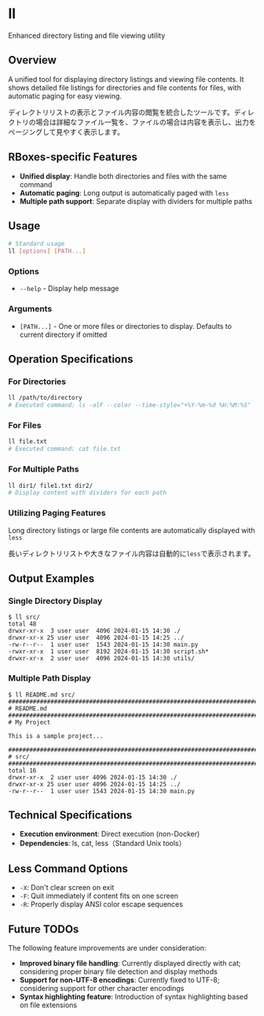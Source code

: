 # ll

Enhanced directory listing and file viewing utility

## Overview

A unified tool for displaying directory listings and viewing file contents. It shows detailed file listings for directories and file contents for files, with automatic paging for easy viewing.

ディレクトリリストの表示とファイル内容の閲覧を統合したツールです。ディレクトリの場合は詳細なファイル一覧を、ファイルの場合は内容を表示し、出力をページングして見やすく表示します。

## RBoxes-specific Features

- **Unified display**: Handle both directories and files with the same command
- **Automatic paging**: Long output is automatically paged with `less`
- **Multiple path support**: Separate display with dividers for multiple paths

## Usage

```bash
# Standard usage
ll [options] [PATH...]
```

### Options

- `--help` - Display help message

### Arguments

- `[PATH...]` - One or more files or directories to display. Defaults to current directory if omitted

## Operation Specifications

### For Directories
```bash
ll /path/to/directory
# Executed command: ls -alF --color --time-style="+%Y-%m-%d %H:%M:%S"
```

### For Files
```bash
ll file.txt
# Executed command: cat file.txt
```

### For Multiple Paths
```bash
ll dir1/ file1.txt dir2/
# Display content with dividers for each path
```

### Utilizing Paging Features

Long directory listings or large file contents are automatically displayed with `less`

長いディレクトリリストや大きなファイル内容は自動的に`less`で表示されます。

## Output Examples

### Single Directory Display
```
$ ll src/
total 48
drwxr-xr-x  3 user user  4096 2024-01-15 14:30 ./
drwxr-xr-x 25 user user  4096 2024-01-15 14:25 ../
-rw-r--r--  1 user user  1543 2024-01-15 14:30 main.py
-rwxr-xr-x  1 user user  8192 2024-01-15 14:30 script.sh*
drwxr-xr-x  2 user user  4096 2024-01-15 14:30 utils/
```

### Multiple Path Display
```
$ ll README.md src/
####################################################################################################
# README.md
####################################################################################################
# My Project

This is a sample project...

####################################################################################################
# src/
####################################################################################################
total 16
drwxr-xr-x  2 user user 4096 2024-01-15 14:30 ./
drwxr-xr-x 25 user user 4096 2024-01-15 14:25 ../
-rw-r--r--  1 user user 1543 2024-01-15 14:30 main.py
```

## Technical Specifications

- **Execution environment**: Direct execution (non-Docker)
- **Dependencies**: ls, cat, less（Standard Unix tools）

## Less Command Options

- `-X`: Don't clear screen on exit
- `-F`: Quit immediately if content fits on one screen
- `-R`: Properly display ANSI color escape sequences

## Future TODOs

The following feature improvements are under consideration:

- **Improved binary file handling**: Currently displayed directly with cat; considering proper binary file detection and display methods
- **Support for non-UTF-8 encodings**: Currently fixed to UTF-8; considering support for other character encodings
- **Syntax highlighting feature**: Introduction of syntax highlighting based on file extensions
